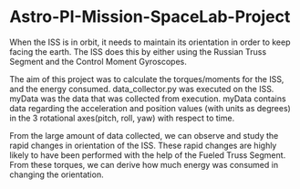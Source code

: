 # Astro-PI-Mission-SpaceLab-Project

When the ISS is in orbit, it needs to maintain its orientation in order to keep facing the earth.
The ISS does this by either using the Russian Truss Segment and the Control Moment Gyroscopes.


The aim of this project was to calculate the torques/moments for the ISS, and the energy consumed.
data_collector.py was executed on the ISS.
myData was the data that was collected from execution.
myData contains data regarding the acceleration and position values (with units as degrees) in the 3 rotational axes(pitch, roll, yaw) with respect to time.


From the large amount of data collected, we can observe and study the rapid changes in orientation of the ISS.
These rapid changes are highly likely to have been performed with the help of the Fueled Truss Segment.
From these torques, we can derive how much energy was consumed in changing the orientation.
